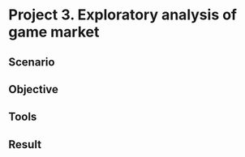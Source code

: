 # Project 3. Exploratory analysis of game market

## Scenario


## Objective  


## Tools


## Result
